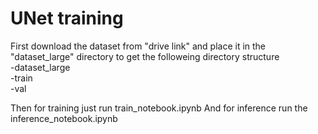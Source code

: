 # UNet training
First download the dataset from "drive link" and place it in the "dataset_large" directory to get the followeing directory structure<br>
-dataset_large <br>
   -train <br>
   -val <br>

Then for training just run train_notebook.ipynb
And for inference run the inference_notebook.ipynb